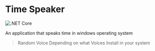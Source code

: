 # Time Speaker

![.NET Core](https://github.com/elmerhd/Time-Speaker/workflows/.NET%20Core/badge.svg?branch=master)


 An application that speaks time in windows operating system
> Random Voice Depending on what Voices Install in your system
